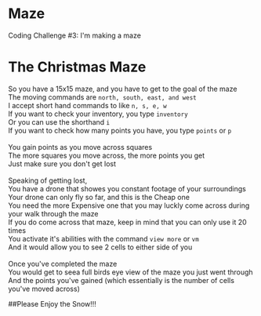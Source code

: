 # Maze
Coding Challenge #3: I'm making a maze
# The Christmas Maze
So you have a 15x15 maze, and you have to get to the goal of the maze<br/>
The moving commands are `north, south, east, and west`<br/>
I accept short hand commands to like `n, s, e, w`<br/>
If you want to check your inventory, you type `inventory`<br/>
Or you can use the shorthand `i`<br/>
If you want to check how many points you have, you type `points` or `p`<br/>
<br/>
You gain points as you move across squares<br/>
The more squares you move across, the more points you get<br/>
Just make sure you don't get lost<br/>
<br/>
Speaking of getting lost,<br/>
You have a drone that showes you constant footage of your surroundings<br/>
Your drone can only fly so far, and this is the Cheap one<br/>
You need the more Expensive one that you may luckly come across during your walk through the maze<br/>
If you do come across that maze, keep in mind that you can only use it 20 times<br/>
You activate it's abilities with the command `view more` or `vm`<br/>
And it would allow you to see 2 cells to either side of you<br/>
<br/>
Once you've completed the maze<br/>
You would get to seea full birds eye view of the maze you just went through<br/>
And the points you've gained (which essentially is the number of cells you've moved across)<br/>

##Please Enjoy the Snow!!!
